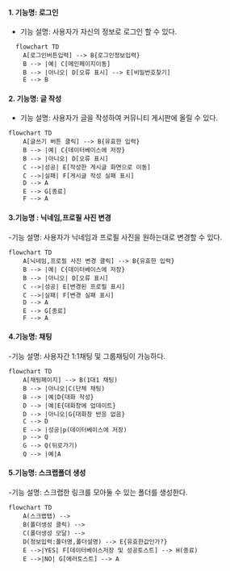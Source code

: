 #### 1. 기능명: 로그인

- 기능 설명: 사용자가 자신의 정보로 로그인 할 수 있다.

```mermaid
  flowchart TD
    A[로그인버튼입력] --> B{로그인정보입력}
    B --> |예| C[메인페이지이동]
    B --> |아니오| D[오류 표시] --> E[비밀번호찾기]
    E --> B
```

#### 2. 기능명: 글 작성

- 기능 설명: 사용자가 글을 작성하여 커뮤니티 게시판에 올릴 수 있다.

```mermaid
flowchart TD
    A[글쓰기 버튼 클릭] --> B{유효한 입력}
    B --> |예| C{데이터베이스에 저장}
    B --> |아니오| D[오류 표시]
    C -->|성공| E[작성한 게시글 화면으로 이동]
    C -->|실패| F[게시글 작성 실패 표시]
    D --> A
    E --> G[종료]
    F --> A
```

#### 3.기능명 : 닉네임,프로필 사진 변경

-기능 설명: 사용자가 닉네임과 프로필 사진을 원하는대로 변경할 수 있다.

```mermaid
flowchart TD
    A[닉네임,프로필 사진 변경 클릭] --> B{유효한 입력}
    B --> |예| C{데이터베이스에 저장}
    B --> |아니오| D[오류 표시]
    C -->|성공| E[변경된 프로필 표시]
    C -->|실패| F[변경 실패 표시]
    D --> A
    E --> G[종료]
    F --> A

```

#### 4.기능명: 채팅

-기능 설명: 사용자간 1:1채팅 및 그룹채팅이 가능하다.

```mermaid
flowchart TD
    A[채팅페이지] --> B(1대1 채팅)
    B --> |아니오|C(단체 채팅)
    B --> |예|D{대화 작성}
    D --> |예|E{대화창에 업데이트}
    D --> |아니오|G{대화창 반응 없음}
    C --> D
    E --> |성공|p(데이터베이스에 저장)
    p --> Q
    G --> Q(뒤로가기)
    Q --> |예|A
```

#### 5.기능명: 스크랩폴더 생성

-기능 설명: 스크랩한 링크를 모아둘 수 있는 폴더를 생성한다.

```mermaid
flowchart TD
    A(스크랩탭) -->
    B(폴더생성 클릭) -->
    C(폴더생성 모달) -->
    D(정보입력:폴더명,폴더설명) --> E{유효한값인가?}
    E -->|YES| F[데이터베이스저장 및 성공토스트] --> H(종료)
    E -->|NO| G[에러토스트] --> A
```

